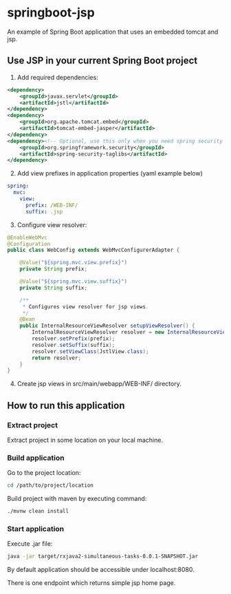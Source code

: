 # springboot-jsp
An example of Spring Boot application that uses an embedded tomcat and jsp.

## Use JSP in your current Spring Boot project

1. Add required dependencies:

```xml
<dependency>
    <groupId>javax.servlet</groupId>
    <artifactId>jstl</artifactId>
</dependency>
<dependency>
    <groupId>org.apache.tomcat.embed</groupId>
    <artifactId>tomcat-embed-jasper</artifactId>
</dependency>
<dependency><!-- Optional, use this only when you need spring security taglibs -->
    <groupId>org.springframework.security</groupId>
    <artifactId>spring-security-taglibs</artifactId>
</dependency>
```

2. Add view prefixes in application properties (yaml example below)

```yml
spring:
  mvc:
    view:
      prefix: /WEB-INF/
      suffix: .jsp
```

3. Configure view resolver:

```java
@EnableWebMvc
@Configuration
public class WebConfig extends WebMvcConfigurerAdapter {

    @Value("${spring.mvc.view.prefix}")
    private String prefix;

    @Value("${spring.mvc.view.suffix}")
    private String suffix;

    /**
     * Configures view resolver for jsp views.
     */
    @Bean
    public InternalResourceViewResolver setupViewResolver() {
        InternalResourceViewResolver resolver = new InternalResourceViewResolver();
        resolver.setPrefix(prefix);
        resolver.setSuffix(suffix);
        resolver.setViewClass(JstlView.class);
        return resolver;
    }
}
```

4. Create jsp views in src/main/webapp/WEB-INF/ directory.

## How to run this application

### Extract project

Extract project in some location on your local machine.

### Build application

Go to the project location:

```bash
cd /path/to/project/location
```

Build project with maven by executing command:

```bash
./mvnw clean install
```

### Start application

Execute .jar file:

```bash
java -jar target/rxjava2-simultaneous-tasks-0.0.1-SNAPSHOT.jar
```

By default application should be accessible under localhost:8080. 

There is one endpoint which returns simple jsp home page.